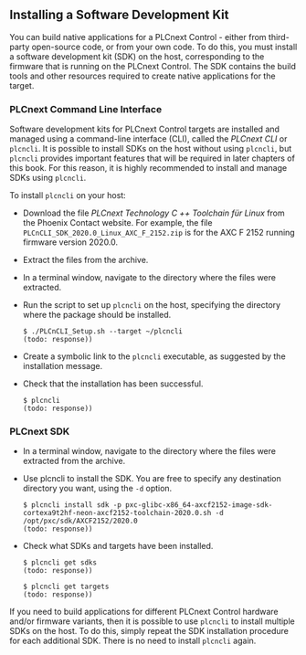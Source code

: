 ## Installing a Software Development Kit

You can build native applications for a PLCnext Control - either from third-party open-source code, or from your own code. To do this, you must install a software development kit (SDK) on the host, corresponding to the firmware that is running on the PLCnext Control. The SDK contains the build tools and other resources required to create native applications for the target.

### PLCnext Command Line Interface

Software development kits for PLCnext Control targets are installed and managed using a command-line interface (CLI), called the *PLCnext CLI* or `plcncli`. It is possible to install SDKs on the host without using `plcncli`, but `plcncli` provides important features that will be required in later chapters of this book. For this reason, it is highly recommended to install and manage SDKs using `plcncli`.

To install `plcncli` on your host:

* Download the file *PLCnext Technology C ++ Toolchain für Linux* from the Phoenix Contact website. For example, the file `PLCnCLI_SDK_2020.0_Linux_AXC_F_2152.zip` is for the AXC F 2152 running firmware version 2020.0.

* Extract the files from the archive.

* In a terminal window, navigate to the directory where the files were extracted.

* Run the script to set up `plcncli` on the host, specifying the directory where the package should be installed.

   ```text
   $ ./PLCnCLI_Setup.sh --target ~/plcncli
   (todo: response))
   ```

* Create a symbolic link to the `plcncli` executable, as suggested by the installation message.

* Check that the installation has been successful.

   ```text
   $ plcncli
   (todo: response))
   ```

### PLCnext SDK

* In a terminal window, navigate to the directory where the files were extracted from the archive.

* Use plcncli to install the SDK. You are free to specify any destination directory you want, using the `-d` option.

   ```text
   $ plcncli install sdk -p pxc-glibc-x86_64-axcf2152-image-sdk-cortexa9t2hf-neon-axcf2152-toolchain-2020.0.sh -d /opt/pxc/sdk/AXCF2152/2020.0
   (todo: response))
   ```

* Check what SDKs and targets have been installed.

   ```text
   $ plcncli get sdks
   (todo: response))
   ```

   ```text
   $ plcncli get targets
   (todo: response))
   ```

If you need to build applications for different PLCnext Control hardware and/or firmware variants, then it is possible to use `plcncli` to install multiple SDKs on the host. To do this, simply repeat the SDK installation procedure for each additional SDK. There is no need to install `plcncli` again.
